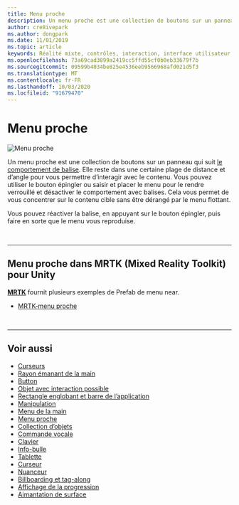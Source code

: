 ```yaml
---
title: Menu proche
description: Un menu proche est une collection de boutons sur un panneau qui suit le comportement de balise.
author: cre8ivepark
ms.author: dongpark
ms.date: 11/01/2019
ms.topic: article
keywords: Réalité mixte, contrôles, interaction, interface utilisateur, expérience utilisateur
ms.openlocfilehash: 73a69cad3899a2419cc5ffd55cf0b0eb33679f7b
ms.sourcegitcommit: 09599b4034be825e4536eeb9566968afd021d5f3
ms.translationtype: MT
ms.contentlocale: fr-FR
ms.lasthandoff: 10/03/2020
ms.locfileid: "91679470"
---
```

# <a name="near-menu"></a>Menu proche

![Menu proche](images/UX_Hero_NearMenu.jpg)

Un menu proche est une collection de boutons sur un panneau qui suit [le comportement de balise](billboarding-and-tag-along.md#what-is-a-tag-along). Elle reste dans une certaine plage de distance et d’angle pour vous permettre d’interagir avec le contenu. Vous pouvez utiliser le bouton épingler ou saisir et placer le menu pour le rendre verrouillé et désactiver le comportement avec balises. Cela vous permet de vous concentrer sur le contenu cible sans être dérangé par le menu flottant.

Vous pouvez réactiver la balise, en appuyant sur le bouton épingler, puis faire en sorte que le menu vous reproduise.

<br>

---

## <a name="near-menu-in-mrtk-mixed-reality-toolkit-for-unity"></a>Menu proche dans MRTK (Mixed Reality Toolkit) pour Unity
**[MRTK](https://github.com/Microsoft/MixedRealityToolkit-Unity)** fournit plusieurs exemples de Prefab de menu near.

* [MRTK-menu proche](https://microsoft.github.io/MixedRealityToolkit-Unity/Documentation/README_NearMenu.html)


<br>

---


## <a name="see-also"></a>Voir aussi

* [Curseurs](cursors.md)
* [Rayon émanant de la main](point-and-commit.md)
* [Button](button.md)
* [Objet avec interaction possible](interactable-object.md)
* [Rectangle englobant et barre de l’application](app-bar-and-bounding-box.md)
* [Manipulation](direct-manipulation.md)
* [Menu de la main](hand-menu.md)
* [Menu proche](near-menu.md)
* [Collection d’objets](object-collection.md)
* [Commande vocale](voice-input.md)
* [Clavier](keyboard.md)
* [Info-bulle](tooltip.md)
* [Tablette](slate.md)
* [Curseur](slider.md)
* [Nuanceur](shader.md)
* [Billboarding et tag-along](billboarding-and-tag-along.md)
* [Affichage de la progression](progress.md)
* [Aimantation de surface](surface-magnetism.md)

